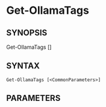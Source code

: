 ﻿---
external help file: powershai-help.xml
schema: 2.0.0
powershai: true
---

# Get-OllamaTags

## SYNOPSIS <!--!= @#Synop !-->
Get-OllamaTags [<CommonParameters>]

## SYNTAX <!--!= @#Syntax !-->

```
Get-OllamaTags [<CommonParameters>]
```

## PARAMETERS <!--!= @#Params !-->